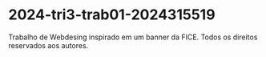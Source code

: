# 2024-tri3-trab01-2024315519
Trabalho de Webdesing inspirado em um banner da FICE. Todos os direitos reservados aos autores.
